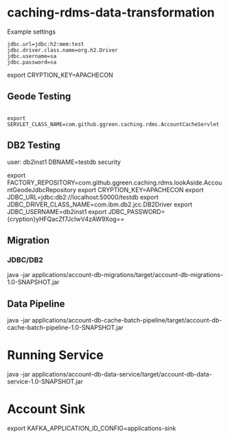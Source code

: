 # caching-rdms-data-transformation


Example settings

```properties
jdbc.url=jdbc:h2:mem:test
jdbc.driver.class.name=org.h2.Driver
jdbc.username=sa
jdbc.password=sa
```

export CRYPTION_KEY=APACHECON

## Geode Testing

```shell script

export SERVLET_CLASS_NAME=com.github.ggreen.caching.rdms.AccountCacheServlet

```

## DB2 Testing

user: db2inst1
DBNAME=testdb
security


export FACTORY_REPOSITORY=com.github.ggreen.caching.rdms.lookAside.AccountGeodeJdbcRepository
export CRYPTION_KEY=APACHECON
export JDBC_URL=jdbc:db2://localhost:50000/testdb
export JDBC_DRIVER_CLASS_NAME=com.ibm.db2.jcc.DB2Driver
export JDBC_USERNAME=db2inst1
export JDBC_PASSWORD={cryption}yHFQacZf7JcIwV4zAW9Xog==

## Migration

### JDBC/DB2


java -jar applications/account-db-migrations/target/account-db-migrations-1.0-SNAPSHOT.jar 

## Data Pipeline

java -jar applications/account-db-cache-batch-pipeline/target/account-db-cache-batch-pipeline-1.0-SNAPSHOT.jar 


# Running Service

java -jar applications/account-db-data-service/target/account-db-data-service-1.0-SNAPSHOT.jar 


# Account Sink

export KAFKA_APPLICATION_ID_CONFIG=applications-sink
